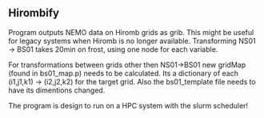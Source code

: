 ## **Hirombify**
Program outputs NEMO data on Hiromb grids as grib. This might be useful for legacy systems when Hiromb is no longer available.
Transforming NS01 -> BS01 takes 20min on frost, using one node for each variable.

For transformations between grids other then NS01->BS01 new gridMap (found in bs01_map.p) needs to be calculated. Its a dictionary of each (i1,j1,k1) -> (i2,j2,k2) for the target grid. Also the bs01_template file needs to have its dimentions changed.

The program is design to run on a HPC system with the slurm scheduler!
